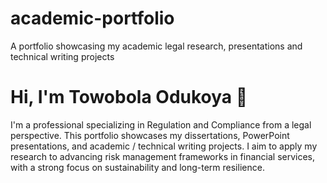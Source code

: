 # academic-portfolio
A portfolio showcasing my academic legal research, presentations and technical writing projects 
# Hi, I'm Towobola Odukoya 👋  

I'm a professional specializing in Regulation and Compliance from a legal perspective. This portfolio showcases my dissertations, PowerPoint presentations, and academic / technical writing projects. I aim to apply my research to advancing risk management frameworks in financial services, with a strong focus on sustainability and long-term resilience.
